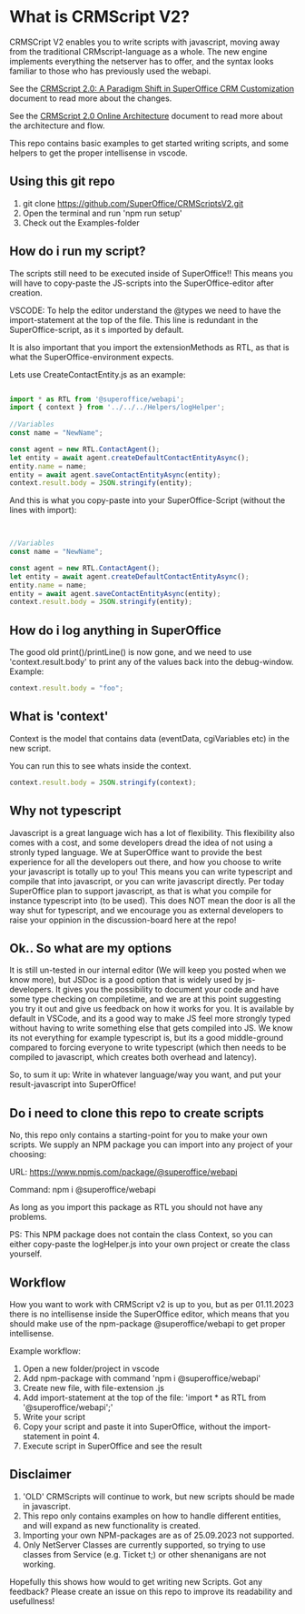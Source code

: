 # What is CRMScript V2?

CRMSCript V2 enables you to write scripts with javascript, moving away from the traditional CRMscript-language as a whole.
The new engine implements everything the netserver has to offer, and the syntax looks familiar to those who has previously used the webapi.

See the [CRMScript 2.0: A Paradigm Shift in SuperOffice CRM Customization](./docs/index.md) document to read more about the changes.

See the [CRMScript 2.0 Online Architecture](./docs/online-architecture.md) document to read more about the architecture and flow.

This repo contains basic examples to get started writing scripts, and some helpers to get the proper intellisense in vscode.

## Using this git repo

1. git clone <https://github.com/SuperOffice/CRMScriptsV2.git>
2. Open the terminal and run 'npm run setup'
3. Check out the Examples-folder

## How do i run my script?

The scripts still need to be executed inside of SuperOffice!! This means you will have to copy-paste the JS-scripts into the SuperOffice-editor after creation.

VSCODE:
To help the editor understand the @types we need to have the import-statement at the top of the file. This line is redundant in the SuperOffice-script, as it s imported by default.

It is also important that you import the extensionMethods as RTL, as that is what the SuperOffice-environment expects.

Lets use CreateContactEntity.js as an example:
<!-- START:.js -->
```javascript

import * as RTL from '@superoffice/webapi';
import { context } from '../../../Helpers/logHelper';
    
//Variables
const name = "NewName";

const agent = new RTL.ContactAgent();
let entity = await agent.createDefaultContactEntityAsync();
entity.name = name;
entity = await agent.saveContactEntityAsync(entity);
context.result.body = JSON.stringify(entity);

```
<!-- END:.js -->

And this is what you copy-paste into your SuperOffice-Script (without the lines with import):
<!-- START:.crmscript -->
```javascript

    
//Variables
const name = "NewName";

const agent = new RTL.ContactAgent();
let entity = await agent.createDefaultContactEntityAsync();
entity.name = name;
entity = await agent.saveContactEntityAsync(entity);
context.result.body = JSON.stringify(entity);

```
<!-- END:.crmscript -->

## How do i log anything in SuperOffice

The good old print()/printLine() is now gone, and we need to use 'context.result.body' to print any of the values back into the debug-window.
Example:

```javascript
context.result.body = "foo";
```

## What is 'context'

Context is the model that contains data (eventData, cgiVariables etc) in the new script.

You can run this to see whats inside the context.

```javascript
context.result.body = JSON.stringify(context);
```

## Why not typescript

Javascript is a great language wich has a lot of flexibility. This flexibility also comes with a cost, and some developers dread the idea of not using a stronly typed language.
We at SuperOffice want to provide the best experience for all the developers out there, and how you choose to write your javascript is totally up to you! This means you can write typescript and compile that into javascript, or you can write javascript directly.
Per today SuperOffice plan to support javascript, as that is what you compile for instance typescript into (to be used). This does NOT mean the door is all the way shut for typescript, and we encourage you as external developers to raise your oppinion in the discussion-board here at the repo!

## Ok.. So what are my options

It is still un-tested in our internal editor (We will keep you posted when we know more), but JSDoc is a good option that is widely used by js-developers. It gives you the possibility to document your code and have some type checking on compiletime, and we are at this point suggesting you try it out and give us feedback on how it works for you. It is available by default in VSCode, and its a good way to make JS feel more strongly typed without having to write something else that gets compiled into JS. We know its not everything for example typescript is, but its a good middle-ground compared to forcing everyone to write typescript (which then needs to be compiled to javascript, which creates both overhead and latency).

So, to sum it up:
Write in whatever language/way you want, and put your result-javascript into SuperOffice!

## Do i need to clone this repo to create scripts

No, this repo only contains a starting-point for you to make your own scripts.
We supply an NPM package you can import into any project of your choosing:

URL: <https://www.npmjs.com/package/@superoffice/webapi>

Command: npm i @superoffice/webapi

As long as you import this package as RTL you should not have any problems.

PS: This NPM package does not contain the class Context, so you can either copy-paste the logHelper.js into your own project or create the class yourself.

## Workflow

How you want to work with CRMScript v2 is up to you, but as per 01.11.2023 there is no intellisense inside the SuperOffice editor, which means that you should make use of the npm-package @superoffice/webapi to get proper intellisense.

Example workflow:

1. Open a new folder/project in vscode
2. Add npm-package with command 'npm i @superoffice/webapi'
3. Create new file, with file-extension .js
4. Add import-statement at the top of the file: 'import * as RTL from '@superoffice/webapi';'
5. Write your script
6. Copy your script and paste it into SuperOffice, without the import-statement in point 4.
7. Execute script in SuperOffice and see the result

## Disclaimer

1. 'OLD' CRMScripts will continue to work, but new scripts should be made in javascript.
2. This repo only contains examples on how to handle different entities, and will expand as new functionality is created.
3. Importing your own NPM-packages are as of 25.09.2023 not supported.
4. Only NetServer Classes are currently supported, so trying to use classes from Service (e.g. Ticket t;) or other shenanigans are not working.

Hopefully this shows how would to get writing new Scripts. Got any feedback? Please create an issue on this repo to improve its readability and usefullness!

